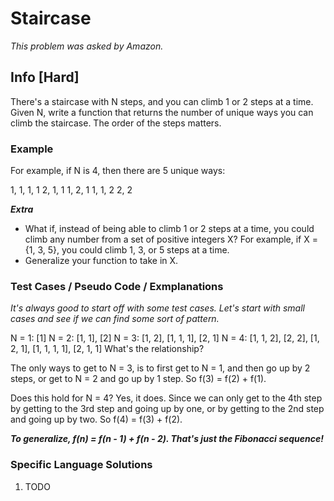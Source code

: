 # Staircase

_This problem was asked by Amazon._

## Info [Hard]

There's a staircase with N steps, and you can climb 1 or 2 steps at a time. Given N, write a function that returns the number of unique ways you can climb the staircase. The order of the steps matters.

### Example

For example, if N is 4, then there are 5 unique ways:

1, 1, 1, 1
2, 1, 1
1, 2, 1
1, 1, 2
2, 2

**_Extra_**

- What if, instead of being able to climb 1 or 2 steps at a time, you could climb any number from a set of positive integers X? For example, if X = {1, 3, 5}, you could climb 1, 3, or 5 steps at a time.
- Generalize your function to take in X.

### Test Cases / Pseudo Code / Exmplanations

_It's always good to start off with some test cases. Let's start with small cases and see if we can find some sort of pattern._

N = 1: [1]
N = 2: [1, 1], [2]
N = 3: [1, 2], [1, 1, 1], [2, 1]
N = 4: [1, 1, 2], [2, 2], [1, 2, 1], [1, 1, 1, 1], [2, 1, 1]
What's the relationship?

The only ways to get to N = 3, is to first get to N = 1, and then go up by 2 steps, or get to N = 2 and go up by 1 step. So f(3) = f(2) + f(1).

Does this hold for N = 4? Yes, it does. Since we can only get to the 4th step by getting to the 3rd step and going up by one, or by getting to the 2nd step and going up by two. So f(4) = f(3) + f(2).

**_To generalize, f(n) = f(n - 1) + f(n - 2). That's just the Fibonacci sequence!_**

### Specific Language Solutions

1. TODO
